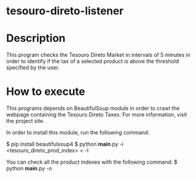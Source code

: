 # tesouro-direto-listener

Description
=============

This program checks the Tesouro Direto Market in intervals of 5 minutes in order to identify if the tax of a selected product is above the threshold specified by the user.

How to execute
=============

This programs depends on BeautifulSoup module in order to crawl the webpage containing the Tesouro Direto Taxes. For more information, visit the project site.

In order to install this module, run the following command:

$ pip install beautifulsoup4
$ python __main__.py -i <tesouro_direto_prod_index> < -l <threshold>

You can check all the product indexes with the following command:
$ python __main__.py -o
